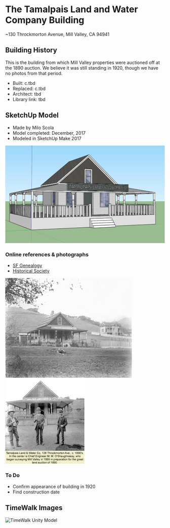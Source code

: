 # The Tamalpais Land and Water Company Building
~130 Throckmorton Avenue, Mill Valley, CA 94941

## Building History

This is the building from which Mill Valley properties were auctioned off at the 1890 auction.  We believe it was still standing in 1920, though we have no photos from that period.

- Built: c.tbd
- Replaced: c.tbd
- Architect: tbd
- Library link: tbd


## SketchUp Model

- Made by Milo Scola
- Model completed: December, 2017
- Modeled in SketchUp Make 2017

![SketchUp Make 2017 model screenshot](https://github.com/TimeWalkOrg/building-mill-valley-ca-land-and-water-co/blob/master/mill-valley-land-and-water-co-1920.jpg)

### Online references & photographs
* [SF Genealogy](http://www.sfgenealogy.com/marin/ourtowns/ot_mv.htm)
* [Historical Society](https://www.mvhistory.org/history-of/history-of-homestead-valley/who-owns-the-streets/)

![Building](https://github.com/TimeWalkOrg/building-mill-valley-ca-land-and-water-co/blob/master/OTTamlandwater.gif)
![1890s](https://github.com/TimeWalkOrg/building-mill-valley-ca-land-and-water-co/blob/master/1890s-tlw.jpg)


### To Do
- Confirm appearance of building in 1920
- Find construction date

## TimeWalk Images
![TimeWalk Unity Model](tbd)

